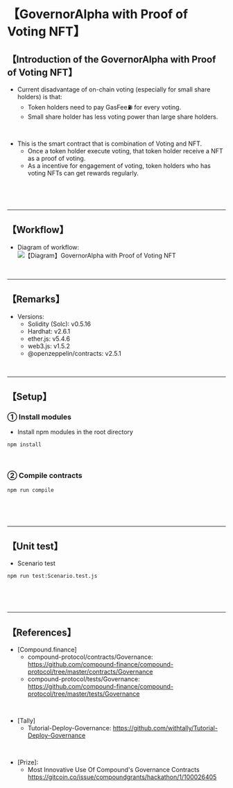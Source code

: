 # 【GovernorAlpha with Proof of Voting NFT】
## 【Introduction of the GovernorAlpha with Proof of Voting NFT】
- Current disadvantage of on-chain voting (especially for small share holders) is that:
  - Token holders need to pay GasFee⛽️ for every voting.
  - Small share holder has less voting power than large share holders.

<br>

- This is the smart contract that is combination of Voting and NFT.
  - Once a token holder execute voting, that token holder receive a NFT as a proof of voting.
  - As a incentive for engagement of voting, token holders who has voting NFTs can get rewards regularly.

<br>

&nbsp;

***

## 【Workflow】
- Diagram of workflow: 
  ![【Diagram】GovernorAlpha with Proof of Voting NFT](https://user-images.githubusercontent.com/19357502/132271835-bae0f317-533b-40e9-9f7c-9613069066b9.jpg)

&nbsp;

***

## 【Remarks】
- Versions:
  - Solidity (Solc): v0.5.16
  - Hardhat: v2.6.1
  - ether.js: v5.4.6
  - web3.js: v1.5.2
  - @openzeppelin/contracts: v2.5.1

&nbsp;

***

## 【Setup】
### ① Install modules
- Install npm modules in the root directory
```
npm install
```

<br>

### ② Compile contracts
```
npm run compile
```

<br>

&nbsp;

***

## 【Unit test】
- Scenario test
```
npm run test:Scenario.test.js
```

<br>

&nbsp;

***

## 【References】
- [Compound.finance]
  - compound-protocol/contracts/Governance: https://github.com/compound-finance/compound-protocol/tree/master/contracts/Governance
  - compound-protocol/tests/Governance: https://github.com/compound-finance/compound-protocol/tree/master/tests/Governance

<br>

- [Tally]
  - Tutorial-Deploy-Governance: https://github.com/withtally/Tutorial-Deploy-Governance

<br>

- [Prize]: 
  - Most Innovative Use Of Compound's Governance Contracts  
    https://gitcoin.co/issue/compoundgrants/hackathon/1/100026405
